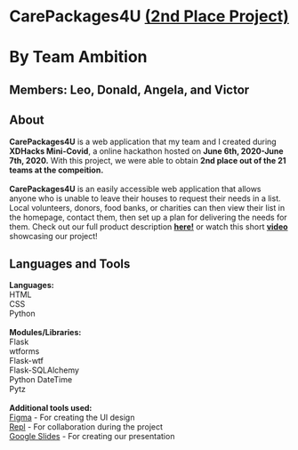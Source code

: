 # CarePackages4U [(2nd Place Project)](https://mini.xdhacks.com/van/xdhacks-covid)
# By Team Ambition
## **Members: Leo, Donald, Angela, and Victor**
## About
**CarePackages4U** is a web application that my team and I created during **XDHacks Mini-Covid**, a online hackathon hosted on **June 6th, 2020-June 7th, 2020.** With this project, we were able to obtain **2nd place out of the 21 teams at the compeition.**
<br />
<br />
     **CarePackages4U** is an easily accessible web application that allows anyone who is unable to leave their houses to request their needs in a list. Local volunteers, donors, food banks, or charities can then view their list in the homepage, contact them, then set up a plan for delivering the needs for them. Check out our full product description [**here!**](https://docs.google.com/presentation/d/e/2PACX-1vT1LJSLl0Z23vlOB85TWzxkdg2SoNmK6iAD0qhNeztc8oaRX2forELng5JmbBCLlNxqIqWITkGGG1l1/pub?start=true&loop=false&delayms=15000&slide=id.p) or watch this short [**video**](https://www.youtube.com/watch?v=zyt20a6v2qw) showcasing our project!
## Languages and Tools
**Languages:** <br />
HTML
<br />CSS
<br />Python <br />
<br />**Modules/Libraries:**
<br />Flask
<br />wtforms
<br />Flask-wtf
<br />Flask-SQLAlchemy
<br />Python DateTime
<br />Pytz <br />
<br /> **Additional tools used:**<br />
[Figma](https://www.figma.com/) - For creating the UI design 
<br />[Repl](https://repl.it/) - For collaboration during the project
<br />[Google Slides](https://www.google.ca/slides/about/) - For creating our presentation


